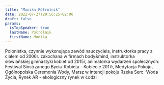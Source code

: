 ```yaml
---
title: "Monika Półrolnik"
date: 2022-07-27T20:56:25+02:00
draft: false
params:
  isTopSpeaker: true
  lastName: Półrolnik
  firstName: Monika
---
```


Polonistka, czynnie wykonująca zawód nauczyciela, instruktorka pracy z ciałem od 2006r. zakochana w firmach body&mind, instruktorka słowiańskiej gimnastyki kobiet od 2015r, animatorka wydarzeń społecznych: Festiwal Siostrzanego Bycia-Kobieta - Kobiecie 2017r, Medytacja Pokoju, Ogólnopolska Ceremonia Wody, Marsz w intencji pokoju Rzeka Serc -Woda Życia, Rynek AR - ekologiczny rynek w Łodzi 


